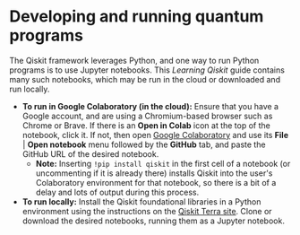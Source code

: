 # Developing and running quantum programs

The Qiskit framework leverages Python, and one way to run Python programs is to use Jupyter notebooks. This _Learning Qiskit_ guide contains many such notebooks, which may be run in the cloud or downloaded and run locally. 

* **To run in Google Colaboratory \(in the cloud\):** Ensure that you have a Google account, and are using a Chromium-based browser such as Chrome or Brave. If there is an **Open in Colab** icon at the top of the notebook, click it. If not, then open [Google Colaboratory](https://colab.research.google.com) and use its **File** \| **Open notebook** menu followed by the **GitHub** tab, and paste the GitHub URL of the desired notebook.
  * **Note:** Inserting `!pip install qiskit` in the first cell of a notebook \(or uncommenting if it is already there\) installs Qiskit into the user's Colaboratory environment for that notebook, so there is a bit of a delay and lots of output during this process.
* **To run locally:** Install the Qiskit foundational libraries in a Python environment using the instructions on the [Qiskit Terra site](https://qiskit.org/terra). Clone or download the desired notebooks, running them as a Jupyter notebook.



